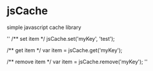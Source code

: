 jsCache
=======

simple javascript cache library


''
/** set item */
jsCache.set('myKey', 'test');

/** get item */
var item = jsCache.get('myKey');

/** remove item */
var item = jsCache.remove('myKey');
''